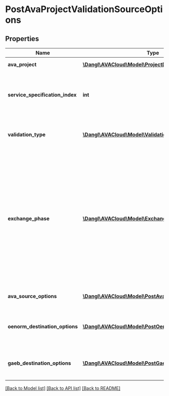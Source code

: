 # PostAvaProjectValidationSourceOptions

## Properties
Name | Type | Description | Notes
------------ | ------------- | ------------- | -------------
**ava_project** | [**\Dangl\AVACloud\Model\ProjectDto**](ProjectDto.md) | The project that should be validated | 
**service_specification_index** | **int** | The index of the ServiceSpecification that should be validated. If not given, will default to the first one in the project. | [optional] 
**validation_type** | [**\Dangl\AVACloud\Model\ValidationType**](ValidationType.md) | This can optionally be specified to simulate a conversion to a specific target. | 
**exchange_phase** | [**\Dangl\AVACloud\Model\ExchangePhaseDto**](ExchangePhaseDto.md) | This can optionally be supplied to test for a specific exchange phase. For example, missing prices will only trigger errors in some specific exchange phases. Please note: If a conversion to a specific format, e.g. GAEB or ÖNorm, is given, this parameter is not applied to the internal conversion. The converter options must be set in the appropriate properties as well. | [optional] 
**ava_source_options** | [**\Dangl\AVACloud\Model\PostAvaSourceOptions**](PostAvaSourceOptions.md) | Options for importing the AVA project | [optional] 
**oenorm_destination_options** | [**\Dangl\AVACloud\Model\PostOenormDestinationOptions**](PostOenormDestinationOptions.md) | Options for conversion to Oenorm. Should be given if ValidationType is set to Oenorm. | [optional] 
**gaeb_destination_options** | [**\Dangl\AVACloud\Model\PostGaebDestinationOptions**](PostGaebDestinationOptions.md) | Options for conversion to GAEB. Should be given if ValidationType is set to GAEB. | [optional] 

[[Back to Model list]](../README.md#documentation-for-models) [[Back to API list]](../README.md#documentation-for-api-endpoints) [[Back to README]](../README.md)


